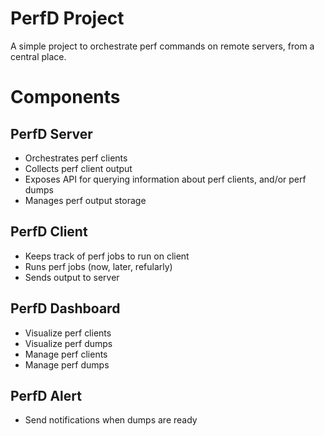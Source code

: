 # PerfD Project

A simple project to orchestrate perf commands on remote servers, from a central place.


# Components

## PerfD Server
- Orchestrates perf clients
- Collects perf client output
- Exposes API for querying information about perf clients, and/or perf dumps
- Manages perf output storage

## PerfD Client
- Keeps track of perf jobs to run on client
- Runs perf jobs (now, later, refularly)
- Sends output to server

## PerfD Dashboard 
- Visualize perf clients
- Visualize perf dumps
- Manage perf clients
- Manage perf dumps

## PerfD Alert
- Send notifications when dumps are ready


